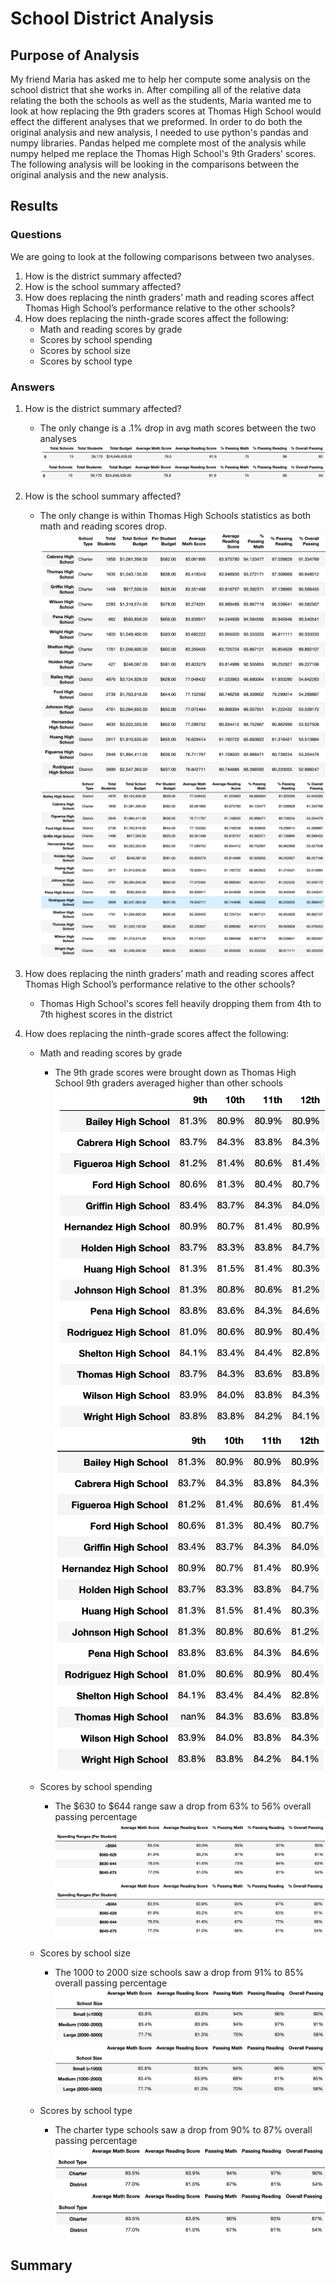 # School District Analysis

## Purpose of Analysis

My friend Maria has asked me to help her compute some analysis on the school district that she works in. After compiling all of the relative data relating the both the schools as well as the students, Maria wanted me to look at how replacing the 9th graders scores at Thomas High School would effect the different analyses that we preformed. In order to do both the original analysis and new analysis, I needed to use python's pandas and numpy libraries. Pandas helped me complete most of the analysis while numpy helped me replace the Thomas High School's 9th Graders' scores. The following analysis will be looking in the comparisons between the original analysis and the new analysis.

## Results

### Questions

We are going to look at the following comparisons between two analyses.

1. How is the district summary affected?
2. How is the school summary affected?
3. How does replacing the ninth graders’ math and reading scores affect Thomas High School’s performance relative to the other schools?
4. How does replacing the ninth-grade scores affect the following:
    - Math and reading scores by grade
    - Scores by school spending
    - Scores by school size
    - Scores by school type

### Answers 

1. How is the district summary affected?

    - The only change is a .1% drop in avg math scores between the two analyses
    ![Before_District_Summary](https://github.com/Wall-E28/school_district_analysis/blob/master/Resources/Before_District_Summary.png)
    ![After_District_Summary](https://github.com/Wall-E28/school_district_analysis/blob/master/Resources/After_District_Summary.png)
2. How is the school summary affected?

    - The only change is within Thomas High Schools statistics as both math and reading scores drop. 
    ![Before_School_Summary](https://github.com/Wall-E28/school_district_analysis/blob/master/Resources/Before_School_Summary.png)
    ![BAfter_School_Summary](https://github.com/Wall-E28/school_district_analysis/blob/master/Resources/After_School_Summary.png)
3. How does replacing the ninth graders’ math and reading scores affect Thomas High School’s performance relative to the other schools?

    - Thomas High School's scores fell heavily dropping them from 4th to 7th highest scores in the district
4. How does replacing the ninth-grade scores affect the following:

    - Math and reading scores by grade

        - The 9th grade scores were brought down as Thomas High School 9th graders averaged higher than other schools
        ![Before_Grade_by_School](https://github.com/Wall-E28/school_district_analysis/blob/master/Resources/Before_Grades_by_School.png)
        ![After_Grade_by_School](https://github.com/Wall-E28/school_district_analysis/blob/master/Resources/After_Grades_by_School.png)
    - Scores by school spending

        - The $630 to $644 range saw a drop from 63% to 56% overall passing percentage
        ![Before_Spending_Range](https://github.com/Wall-E28/school_district_analysis/blob/master/Resources/Before_Spending_Range.png)
        ![After_Spending_Range](https://github.com/Wall-E28/school_district_analysis/blob/master/Resources/After_Spending_Range.png)
    - Scores by school size

        - The 1000 to 2000 size schools saw a drop from 91% to 85% overall passing percentage
        ![Before_School_Size](https://github.com/Wall-E28/school_district_analysis/blob/master/Resources/Before_School_Size.png)
        ![After_School_Size](https://github.com/Wall-E28/school_district_analysis/blob/master/Resources/After_School_Size.png)
    - Scores by school type
    
        - The charter type schools saw a drop from 90% to 87% overall passing percentage
        ![Before_School_Type](https://github.com/Wall-E28/school_district_analysis/blob/master/Resources/Before_School_Type.png)
        ![After_School_Type](https://github.com/Wall-E28/school_district_analysis/blob/master/Resources/After_School_Type.png)

## Summary

